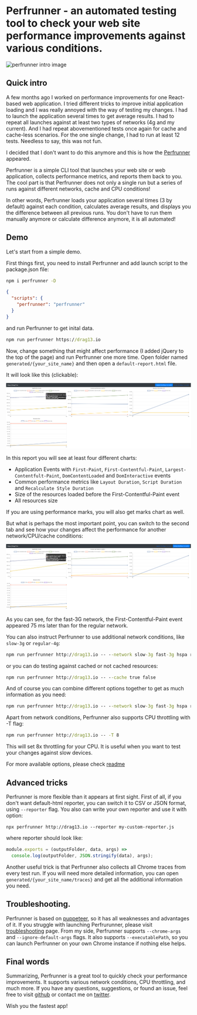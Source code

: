 # Perfrunner - an automated testing tool to check your web site performance improvements against various conditions.

![perfrunner intro image](~/img/kdpv/perfrunner-intro.jpg)

## Quick intro

A few months ago I worked on performance improvements for one React-based web application. I tried different tricks to improve initial application loading and I was really annoyed with the way of testing my changes. I had to launch the application several times to get average results. I had to repeat all launches against at least two types of networks (4g and my current). And I had repeat abovementioned tests once again for cache and cache-less scenarios. For the one single change, I had to run at least 12 tests. Needless to say, this was not fun.

I decided that I don't want to do this anymore and this is how the [Perfrunner](https://github.com/Drag13/perfrunner) appeared.

Perfrunner is a simple CLI tool that launches your web site or web application, collects performance metrics, and reports them back to you. The cool part is that Perfrunner does not only a single run but a series of runs against different networks, cache and CPU conditions!

In other words, Perfrunner loads your application several times (3 by default) against each condition, calculates average results, and displays you the difference between all previous runs. You don't have to run them manually anymore or calculate difference anymore, it is all automated!

## Demo

Let's start from a simple demo.

First things first, you need to install Perfrunner and add launch script to the package.json file:

```cmd
npm i perfrunner -D
```

```json
{
  "scripts": {
    "perfrunner": "perfrunner"
  }
}
```

and run Perfrunner to get inital data.

```cmd
npm run perfrunner https://drag13.io
```

Now, change something that might affect performance (I added jQuery to the top of the page) and run Perfrunner one more time. Open folder named `generated/{your_site_name}` and then open a `default-report.html` file.

It will look like this (clickable):

<a href="./original.png" target="_blank" ><img alt="Perfrunner report for original network, 25ms diff for largest-contentful-paint" src="./original.png"/></a>

In this report you will see at least four different charts:

- Application Events with `First-Paint`, `First-Contentful-Paint`, `Largest-Contentfult-Paint`, `DomContentLoaded` and `DomInteractive` events
- Common performance metrics like `Layout Duration`, `Script Duration` and `Recalculate Style Duration`
- Size of the resources loaded before the First-Contentful-Paint event
- All resources size

If you are using performance marks, you will also get marks chart as well.

But what is perhaps the most important point, you can switch to the second tab and see how your changes affect the performance for another network/CPU/cache conditions:

<a href="./fast3g.png" target="_blank" ><img alt="Perfrunner report for original network, 25ms diff for largest-contentful-paint" src="./fast3g.png"/></a>

As you can see, for the fast-3G network, the First-Contentful-Paint event appeared 75 ms later than for the regular network.

You can also instruct Perfrunner to use additional network conditions, like `slow-3g` or `regular-4g`:

```cmd
npm run perfrunner http://drag13.io -- --network slow-3g fast-3g hspa regular-4g online
```

or you can do testing against cached or not cached resources:

```cmd
npm run perfrunner http://drag13.io -- --cache true false
```

And of course you can combine different options together to get as much information as you need:

```cmd
npm run perfrunner http://drag13.io -- --network slow-3g fast-3g hspa regular-4g online --cache true false
```

Apart from network conditions, Perfrunner also supports CPU throttling with -T flag:

```cmd
npm run perfrunner http://drag13.io -- -T 8
```

This will set 8x throttling for your CPU. It is useful when you want to test your changes against slow devices.

For more available options, please check [readme](https://github.com/Drag13/perfrunner/tree/development/packages/perfrunner-cli#all-options)

## Advanced tricks

Perfrunner is more flexible than it appears at first sight. First of all, if you don't want default-html reporter, you can switch it to CSV or JSON format, using `--reporter` flag. You also can write your own reporter and use it with option:

```
npx perfrunner http://drag13.io --reporter my-custom-reporter.js
```

where reporter should look like:

```js
module.exports = (outputFolder, data, args) =>
  console.log(outputFolder, JSON.stringify(data), args);
```

Another useful trick is that Perfrunner also collects all Chrome traces from every test run. If you will need more detailed information, you can open `generated/{your_site_name/traces}` and get all the additional information you need.

## Troubleshooting.

Perfrunner is based on [puppeteer](https://github.com/puppeteer/puppeteer), so it has all weaknesses and advantages of it. If you struggle with launching Perfrurunner, please visit [troubleshooting](https://developers.google.com/web/tools/puppeteer/troubleshooting) page. From my side, Perfrunner supports `--chrome-args` and `--ignore-default-args` flags. It also supports `--executablePath`, so you can launch Perfrunner on your own Chrome instance if nothing else helps.

## Final words

Summarizing, Perfrunner is a great tool to quickly check your performance improvements. It supports various network conditions, CPU throttling, and much more. If you have any questions, suggestions, or found an issue, feel free to visit [github](https://github.com/Drag13/perfrunner/issues) or contact me on [twitter](https://twitter.com/drag137).

Wish you the fastest app!
